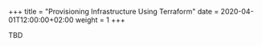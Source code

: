 +++
title = "Provisioning Infrastructure Using Terraform"
date = 2020-04-01T12:00:00+02:00
weight = 1
+++

TBD